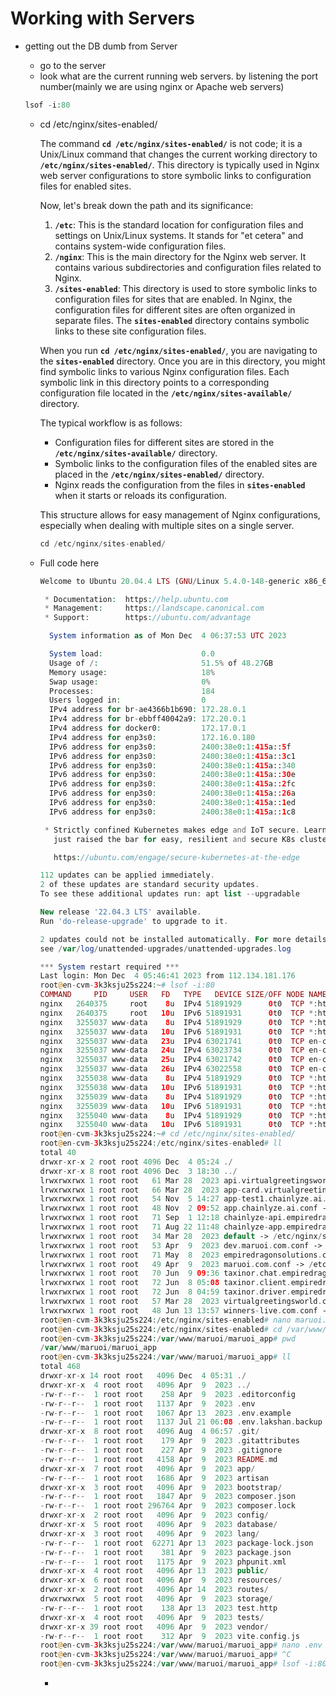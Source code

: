 # Working with Servers

- getting out the DB dumb from Server
    - go to the server
    - look what are the current running web servers. by listening the port number(mainly we are using nginx or Apache web servers)
    
    ```php
    lsof -i:80
    ```
    
    - cd /etc/nginx/sites-enabled/
        
        The command **`cd /etc/nginx/sites-enabled/`** is not code; it is a Unix/Linux command that changes the current working directory to **`/etc/nginx/sites-enabled/`**. This directory is typically used in Nginx web server configurations to store symbolic links to configuration files for enabled sites.
        
        Now, let's break down the path and its significance:
        
        1. **`/etc`**: This is the standard location for configuration files and settings on Unix/Linux systems. It stands for "et cetera" and contains system-wide configuration files.
        2. **`/nginx`**: This is the main directory for the Nginx web server. It contains various subdirectories and configuration files related to Nginx.
        3. **`/sites-enabled`**: This directory is used to store symbolic links to configuration files for sites that are enabled. In Nginx, the configuration files for different sites are often organized in separate files. The **`sites-enabled`** directory contains symbolic links to these site configuration files.
        
        When you run **`cd /etc/nginx/sites-enabled/`**, you are navigating to the **`sites-enabled`** directory. Once you are in this directory, you might find symbolic links to various Nginx configuration files. Each symbolic link in this directory points to a corresponding configuration file located in the **`/etc/nginx/sites-available/`** directory.
        
        The typical workflow is as follows:
        
        - Configuration files for different sites are stored in the **`/etc/nginx/sites-available/`** directory.
        - Symbolic links to the configuration files of the enabled sites are placed in the **`/etc/nginx/sites-enabled/`** directory.
        - Nginx reads the configuration from the files in **`sites-enabled`** when it starts or reloads its configuration.
        
        This structure allows for easy management of Nginx configurations, especially when dealing with multiple sites on a single server.
        
        ```php
        cd /etc/nginx/sites-enabled/
        ```
        
    - Full code here
        
        ```php
        Welcome to Ubuntu 20.04.4 LTS (GNU/Linux 5.4.0-148-generic x86_64)
        
         * Documentation:  https://help.ubuntu.com
         * Management:     https://landscape.canonical.com
         * Support:        https://ubuntu.com/advantage
        
          System information as of Mon Dec  4 06:37:53 UTC 2023
        
          System load:                      0.0
          Usage of /:                       51.5% of 48.27GB
          Memory usage:                     18%
          Swap usage:                       0%
          Processes:                        184
          Users logged in:                  0
          IPv4 address for br-ae4366b1b690: 172.28.0.1
          IPv4 address for br-ebbff40042a9: 172.20.0.1
          IPv4 address for docker0:         172.17.0.1
          IPv4 address for enp3s0:          172.16.0.180
          IPv6 address for enp3s0:          2400:38e0:1:415a::5f
          IPv6 address for enp3s0:          2400:38e0:1:415a::3c1
          IPv6 address for enp3s0:          2400:38e0:1:415a::340
          IPv6 address for enp3s0:          2400:38e0:1:415a::30e
          IPv6 address for enp3s0:          2400:38e0:1:415a::2fc
          IPv6 address for enp3s0:          2400:38e0:1:415a::26a
          IPv6 address for enp3s0:          2400:38e0:1:415a::1ed
          IPv6 address for enp3s0:          2400:38e0:1:415a::1c8
        
         * Strictly confined Kubernetes makes edge and IoT secure. Learn how MicroK8s
           just raised the bar for easy, resilient and secure K8s cluster deployment.
        
           https://ubuntu.com/engage/secure-kubernetes-at-the-edge
        
        112 updates can be applied immediately.
        2 of these updates are standard security updates.
        To see these additional updates run: apt list --upgradable
        
        New release '22.04.3 LTS' available.
        Run 'do-release-upgrade' to upgrade to it.
        
        2 updates could not be installed automatically. For more details,
        see /var/log/unattended-upgrades/unattended-upgrades.log
        
        *** System restart required ***
        Last login: Mon Dec  4 05:46:41 2023 from 112.134.181.176
        root@en-cvm-3k3ksju25s224:~# lsof -i:80
        COMMAND     PID     USER   FD   TYPE   DEVICE SIZE/OFF NODE NAME
        nginx   2640375     root    8u  IPv4 51891929      0t0  TCP *:http (LISTEN)
        nginx   2640375     root   10u  IPv6 51891931      0t0  TCP *:http (LISTEN)
        nginx   3255037 www-data    8u  IPv4 51891929      0t0  TCP *:http (LISTEN)
        nginx   3255037 www-data   10u  IPv6 51891931      0t0  TCP *:http (LISTEN)
        nginx   3255037 www-data   23u  IPv4 63021741      0t0  TCP en-cvm-3k3ksju25s224:http->172.70.35.25:24018 (ESTABLISHED)
        nginx   3255037 www-data   24u  IPv4 63023734      0t0  TCP en-cvm-3k3ksju25s224:http->172.70.35.62:16118 (ESTABLISHED)
        nginx   3255037 www-data   25u  IPv4 63021742      0t0  TCP en-cvm-3k3ksju25s224:http->172.70.35.54:32766 (ESTABLISHED)
        nginx   3255037 www-data   26u  IPv4 63022558      0t0  TCP en-cvm-3k3ksju25s224:http->172.70.35.93:32076 (ESTABLISHED)
        nginx   3255038 www-data    8u  IPv4 51891929      0t0  TCP *:http (LISTEN)
        nginx   3255038 www-data   10u  IPv6 51891931      0t0  TCP *:http (LISTEN)
        nginx   3255039 www-data    8u  IPv4 51891929      0t0  TCP *:http (LISTEN)
        nginx   3255039 www-data   10u  IPv6 51891931      0t0  TCP *:http (LISTEN)
        nginx   3255040 www-data    8u  IPv4 51891929      0t0  TCP *:http (LISTEN)
        nginx   3255040 www-data   10u  IPv6 51891931      0t0  TCP *:http (LISTEN)
        root@en-cvm-3k3ksju25s224:~# cd /etc/nginx/sites-enabled/
        root@en-cvm-3k3ksju25s224:/etc/nginx/sites-enabled# ll
        total 40
        drwxr-xr-x 2 root root 4096 Dec  4 05:24 ./
        drwxr-xr-x 8 root root 4096 Dec  3 18:30 ../
        lrwxrwxrwx 1 root root   61 Mar 28  2023 api.virtualgreetingsworld.com.conf -> /etc/nginx/sites-available/api.virtualgree
        lrwxrwxrwx 1 root root   66 Mar 28  2023 app-card.virtualgreetingsworld.com.conf -> /etc/nginx/sites-available/app-card.v
        lrwxrwxrwx 1 root root   54 Nov  5 14:27 app-test1.chainlyze.ai.conf -> /etc/nginx/sites-available/app-test1.chainlyze.ai
        lrwxrwxrwx 1 root root   48 Nov  2 09:52 app.chainlyze.ai.conf -> /etc/nginx/sites-available/app.chainlyze.ai.conf
        lrwxrwxrwx 1 root root   71 Sep  1 12:18 chainlyze-api.empiredragonsolutions.com.conf -> /etc/nginx/sites-available/chain
        lrwxrwxrwx 1 root root   71 Aug 22 11:48 chainlyze-app.empiredragonsolutions.com.conf -> /etc/nginx/sites-available/chain
        lrwxrwxrwx 1 root root   34 Mar 28  2023 default -> /etc/nginx/sites-available/default
        lrwxrwxrwx 1 root root   53 Apr  9  2023 dev.maruoi.com.conf -> /etc/nginx/sites-available/maruoi/dev.maruoi.com.conf
        lrwxrwxrwx 1 root root   71 May  8  2023 empiredragonsolutions.com.conf -> /etc/nginx/sites-available/empire-dragon/empir
        lrwxrwxrwx 1 root root   49 Apr  9  2023 maruoi.com.conf -> /etc/nginx/sites-available/maruoi/maruoi.com.conf
        lrwxrwxrwx 1 root root   70 Jun  9 09:36 taxinor.chat.empiredragonsolutions.com.conf -> /etc/nginx/sites-available/taxino
        lrwxrwxrwx 1 root root   72 Jun  8 05:08 taxinor.client.empiredragonsolutions.com.conf -> /etc/nginx/sites-available/taxi
        lrwxrwxrwx 1 root root   72 Jun  8 04:59 taxinor.driver.empiredragonsolutions.com.conf -> /etc/nginx/sites-available/taxi
        lrwxrwxrwx 1 root root   57 Mar 28  2023 virtualgreetingsworld.com.conf -> /etc/nginx/sites-available/virtualgreetingswor
        lrwxrwxrwx 1 root root   48 Jun 13 13:57 winners-live.com.conf -> /etc/nginx/sites-available/winners-live.com.conf
        root@en-cvm-3k3ksju25s224:/etc/nginx/sites-enabled# nano maruoi.com.conf
        root@en-cvm-3k3ksju25s224:/etc/nginx/sites-enabled# cd /var/www/maruoi/maruoi_app/
        root@en-cvm-3k3ksju25s224:/var/www/maruoi/maruoi_app# pwd
        /var/www/maruoi/maruoi_app
        root@en-cvm-3k3ksju25s224:/var/www/maruoi/maruoi_app# ll
        total 468
        drwxr-xr-x 14 root root   4096 Dec  4 05:31 ./
        drwxr-xr-x  4 root root   4096 Apr  9  2023 ../
        -rw-r--r--  1 root root    258 Apr  9  2023 .editorconfig
        -rw-r--r--  1 root root   1137 Apr  9  2023 .env
        -rw-r--r--  1 root root   1067 Apr 13  2023 .env.example
        -rw-r--r--  1 root root   1137 Jul 21 06:08 .env.lakshan.backup
        drwxr-xr-x  8 root root   4096 Aug  4 06:57 .git/
        -rw-r--r--  1 root root    179 Apr  9  2023 .gitattributes
        -rw-r--r--  1 root root    227 Apr  9  2023 .gitignore
        -rw-r--r--  1 root root   4158 Apr  9  2023 README.md
        drwxr-xr-x  7 root root   4096 Apr  9  2023 app/
        -rw-r--r--  1 root root   1686 Apr  9  2023 artisan
        drwxr-xr-x  3 root root   4096 Apr  9  2023 bootstrap/
        -rw-r--r--  1 root root   1847 Apr  9  2023 composer.json
        -rw-r--r--  1 root root 296764 Apr  9  2023 composer.lock
        drwxr-xr-x  2 root root   4096 Apr  9  2023 config/
        drwxr-xr-x  5 root root   4096 Apr  9  2023 database/
        drwxr-xr-x  3 root root   4096 Apr  9  2023 lang/
        -rw-r--r--  1 root root  62271 Apr 13  2023 package-lock.json
        -rw-r--r--  1 root root    381 Apr  9  2023 package.json
        -rw-r--r--  1 root root   1175 Apr  9  2023 phpunit.xml
        drwxr-xr-x  4 root root   4096 Apr 13  2023 public/
        drwxr-xr-x  6 root root   4096 Apr  9  2023 resources/
        drwxr-xr-x  2 root root   4096 Apr 14  2023 routes/
        drwxrwxrwx  5 root root   4096 Apr  9  2023 storage/
        -rw-r--r--  1 root root    138 Apr 13  2023 test.http
        drwxr-xr-x  4 root root   4096 Apr  9  2023 tests/
        drwxr-xr-x 39 root root   4096 Apr  9  2023 vendor/
        -rw-r--r--  1 root root    312 Apr  9  2023 vite.config.js
        root@en-cvm-3k3ksju25s224:/var/www/maruoi/maruoi_app# nano .env
        root@en-cvm-3k3ksju25s224:/var/www/maruoi/maruoi_app# ^C
        root@en-cvm-3k3ksju25s224:/var/www/maruoi/maruoi_app# lsof -i:80
        ```

        -